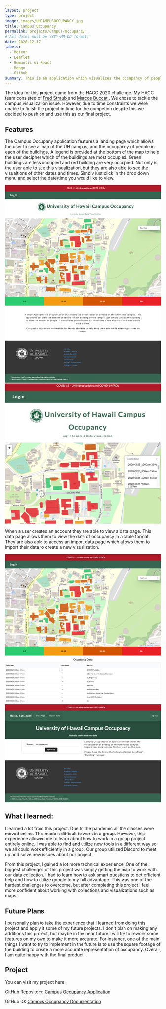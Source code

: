 ```yaml
---
layout: project
type: project
image: images/UHCAMPUSOCCUPANCY.jpg
title: Campus Occupancy
permalink: projects/Campus-Occupancy
# All dates must be YYYY-MM-DD format!
date: 2020-12-17
labels:
  - Meteor
  - Leaflet
  - Semantic ui React
  - Mongo
  - Github
summary: This is an application which visualizes the occupancy of people on the UH Campus. 
---
```


The idea for this project came from the HACC 2020 challenge. My HACC team consisted of <a href="https://fredstraub.github.io"> Fred Straub </a> and <a href="https://buccatm.github.io/"> Marcos Buccat </a>. We chose to tackle the campus visualization issue. However, due to time constraints we were unable to finish the project in time for the competion despite this we decided to push on and use this as our final project.


## Features

The Campus Occupany application features a landing page which allows the user to see a map of the UH campus, and the occupancy of people in each of the buildings. A legend is provided at the bottom of the map to help the user decipher which of the buildings are most occupied. Green buildings are less occupied and red building are very occupied. Not only is the user able to see this visualization, but they are also able to see the visualtions of other dates and times. Simply just click in the drop down menu and select the date/time you would like to view. 

<img class="ui large centered image" src="../images/UHOCCUPANCYLAND.png" alt="NONE">


<img class="ui large centered image" src="../images/UHDROP.png" alt="NONE">

When a user creates an account they are able to view a data page. This data page allows them to view the data of occupancy in a table format. They are also able to access an import data page which allows them to import their data to create a new visualization. 

<img class="ui large centered image" src="../images/Occupancy DATA.png" alt="Occupancy DATA.png">


<img class="ui large centered image" src="../images/University of Hawaii Campus Occupancy IMPORT DATA.png" alt="NONE">

## What I learned:

I learned a lot from this project. Due to the pandemic all the classes were moved online. This made it difficult to work in a group. However, this experience allowed me to learn about how to work in a group project entirely online. I was able to find and utilize new tools in a different way so we all could work efficiently in a group. Our group utilized Discord to meet up and solve new issues about our project. 

From this project, I gained a lot more technical experience. One of the biggest challenges of this project was simply getting the map to work with our data collection. I had to learn how to ask smart questions to get efficient help and how to utilize google to my full advantage. This was one of the hardest challenges to overcome, but after completing this project I feel more confident about working with collections and visualizations such as maps. 

## Future Plans 

I personally plan to take the experience that I learned from doing this project and apply it some of my future projects. I don't plan on making any additions this project, but maybe in the near future I will try to rework some features on my own to make it more accurate. For instance, one of the main things I want to try to implement in the future is to use the square footage of the building to create a more accurate representation of occupancy. Overall, I am quite happy with the final product.  

## Project

You can visit my project here: 


GitHub Repository: <a href="https://github.com/campus-occupancy/campus-occupancy">Campus Occupancy Application</a>

GitHub IO: <a href="https://campus-occupancy.github.io/">Campus Occupancy Documentation</a>


